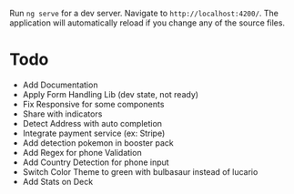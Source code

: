 Run `ng serve` for a dev server. Navigate to `http://localhost:4200/`. The application will automatically reload if you change any of the source files.

# Todo
* Add Documentation
* Apply Form Handling Lib (dev state, not ready)
* Fix Responsive for some components
* Share with indicators
* Detect Address with auto completion
* Integrate payment service (ex: Stripe)
* Add detection pokemon in booster pack
* Add Regex for phone Validation
* Add Country Detection for phone input
* Switch Color Theme to green with bulbasaur instead of lucario
* Add Stats on Deck

